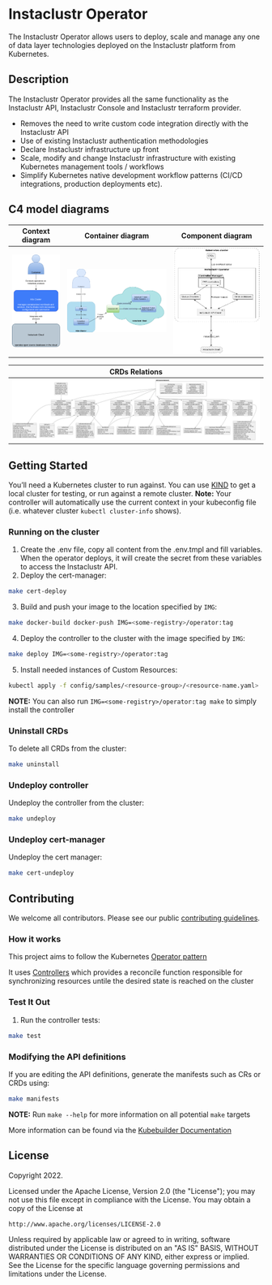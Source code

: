 # Instaclustr Operator
The Instaclustr Operator allows users to deploy, scale and manage any one of
data layer technologies deployed on the Instaclustr platform from Kubernetes.

## Description
The Instaclustr Operator provides all the same functionality as the Instaclustr API,
Instaclustr Console and Instaclustr terraform provider. 
- Removes the need to write custom code integration directly with the Instaclustr API
- Use of existing Instaclustr authentication methodologies
- Declare Instaclustr infrastructure up front
- Scale, modify and change Instaclustr infrastructure with
  existing Kubernetes management tools / workflows
- Simplify Kubernetes native development workflow patterns
  (CI/CD integrations, production deployments etc).

## C4 model diagrams

|                             Context diagram                             |  Container diagram                                       |  Component diagram|
|:-----------------------------------------------------------------------:|:--------------------------------------------------------:|:-------------------------:|
| ![Context diagram](doc/diagrams/context_diagram.png "Context diagram")  |  ![Container diagram](doc/diagrams/container_diagram.png) |  ![Component diagram](doc/diagrams/component_diagram.png)|

|                             CRDs Relations                              |
| :---------------------------------------------------------------------: |
|       ![CRD Relations](doc/diagrams/crd_relations.png "CRD Relations")  |


## Getting Started
You’ll need a Kubernetes cluster to run against. You can use [KIND](https://sigs.k8s.io/kind) to get a local cluster for testing, or run against a remote cluster.
**Note:** Your controller will automatically use the current context in your kubeconfig file (i.e. whatever cluster `kubectl cluster-info` shows).

### Running on the cluster
1. Create the .env file, copy all content from the .env.tmpl and fill variables. When the operator deploys, it will create the secret from these variables to access the Instaclustr API.
2. Deploy the cert-manager:

```sh
make cert-deploy
```

3. Build and push your image to the location specified by `IMG`:
	
```sh
make docker-build docker-push IMG=<some-registry>/operator:tag
```

4. Deploy the controller to the cluster with the image specified by `IMG`:

```sh
make deploy IMG=<some-registry>/operator:tag
```

5. Install needed instances of Custom Resources:

```sh
kubectl apply -f config/samples/<resource-group>/<resource-name.yaml>
```

**NOTE:** You can also run `IMG=<some-registry>/operator:tag make` to simply install the controller

### Uninstall CRDs
To delete all CRDs from the cluster:

```sh
make uninstall
```

### Undeploy controller
Undeploy the controller from the cluster:

```sh
make undeploy
```

### Undeploy cert-manager
Undeploy the cert manager:

```sh
make cert-undeploy
```

## Contributing

We welcome all contributors. Please see our public [contributing guidelines](CONTRIBUTING.md).


### How it works
This project aims to follow the Kubernetes [Operator pattern](https://kubernetes.io/docs/concepts/extend-kubernetes/operator/)

It uses [Controllers](https://kubernetes.io/docs/concepts/architecture/controller/) 
which provides a reconcile function responsible for synchronizing resources untile the desired state is reached on the cluster 

### Test It Out
1. Run the controller tests:

```sh
make test
```

### Modifying the API definitions
If you are editing the API definitions, generate the manifests such as CRs or CRDs using:

```sh
make manifests
```

**NOTE:** Run `make --help` for more information on all potential `make` targets

More information can be found via the [Kubebuilder Documentation](https://book.kubebuilder.io/introduction.html)

## License

Copyright 2022.

Licensed under the Apache License, Version 2.0 (the "License");
you may not use this file except in compliance with the License.
You may obtain a copy of the License at

    http://www.apache.org/licenses/LICENSE-2.0

Unless required by applicable law or agreed to in writing, software
distributed under the License is distributed on an "AS IS" BASIS,
WITHOUT WARRANTIES OR CONDITIONS OF ANY KIND, either express or implied.
See the License for the specific language governing permissions and
limitations under the License.

